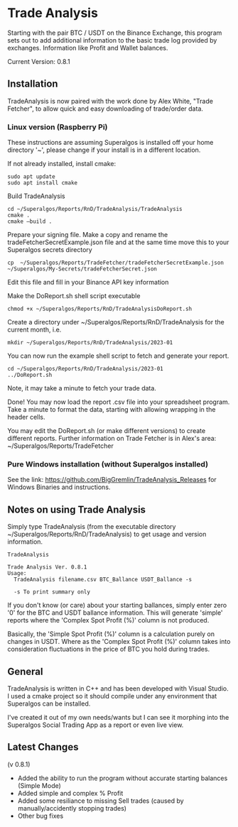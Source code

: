 # Trade Analysis
Starting with the pair BTC / USDT on the Binance Exchange, this program sets out to add additional information to the basic trade log provided by exchanges. Information like Profit and Wallet balances.

Current Version: 0.8.1
## Installation
TradeAnalysis is now paired with the work done by Alex White, "Trade Fetcher", to allow quick and easy downloading of trade/order data.
### Linux version (Raspberry Pi)
These instructions are assuming Superalgos is installed off your home directory '~', please change if your install is in a different location.

If not already installed, install cmake:
```
sudo apt update
sudo apt install cmake
```
Build TradeAnalysis
```
cd ~/Superalgos/Reports/RnD/TradeAnalysis/TradeAnalysis
cmake .
cmake –build .
```
Prepare your signing file.
Make a copy and rename the tradeFetcherSecretExample.json file and at the same time move this to your Superalgos secrets directory
```
cp  ~/Superalgos/Reports/TradeFetcher/tradeFetcherSecretExample.json ~/Superalgos/My-Secrets/tradeFetcherSecret.json
```
Edit this file and fill in your Binance API key information

Make the DoReport.sh shell script executable
```
chmod +x ~/Superalgos/Reports/RnD/TradeAnalysisDoReport.sh
```
Create a directory under ~/Superalgos/Reports/RnD/TradeAnalysis for the current month, i.e.
```
mkdir ~/Superalgos/Reports/RnD/TradeAnalysis/2023-01
```
You can now run the example shell script to fetch and generate your report.
```
cd ~/Superalgos/Reports/RnD/TradeAnalysis/2023-01
../DoReport.sh
```
Note, it may take a minute to fetch your trade data.

Done! You may now load the report .csv file into your spreadsheet program. Take a minute to format the data, starting with allowing wrapping in the header cells.

You may edit the DoReport.sh (or make different versions) to create different reports.
Further information on Trade Fetcher is in Alex's area:
~/Superalgos/Reports/TradeFetcher

### Pure Windows installation (without Superalgos installed)
See the link:
https://github.com/BigGremlin/TradeAnalysis_Releases
for Windows Binaries and instructions.


## Notes on using Trade Analysis
Simply type TradeAnalysis (from the executable directory ~/Superalgos/Reports/RnD/TradeAnalysis) to get usage and version information.

```
TradeAnalysis

Trade Analysis Ver. 0.8.1
Usage:
  TradeAnalysis filename.csv BTC_Ballance USDT_Ballance -s

  -s To print summary only
```

If you don't know (or care) about your starting ballances, simply enter zero '0' for the BTC and USDT ballance information. This will generate 'simple' reports where the 'Complex Spot Profit (%)' column is not produced.

Basically, the 'Simple Spot Profit (%)' column is a calculation purely on changes in USDT.
Where as the 'Complex Spot Profit (%)' column takes into consideration fluctuations in the price of BTC you hold during trades.

## General

TradeAnalysis is written in C++ and has been developed with Visual Studio. I used a cmake project so it should compile under any environment that Superalgos can be installed.

I've created it out of my own needs/wants but I can see it morphing into the Superalgos Social Trading App as a report or even live view.

## Latest Changes
(v 0.8.1)
- Added the ability to run the program without accurate starting balances (Simple Mode)
- Added simple and complex % Profit
- Added some resiliance to missing Sell trades (caused by manually/accidently stopping trades)
- Other bug fixes
